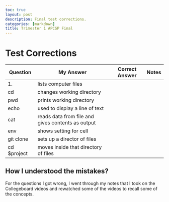 ```yaml
---
toc: true
layout: post
description: Final test corrections. 
categories: [markdown]
title: Trimester 1 APCSP Final
---
```


# Test Corrections

| Question | My Answer | Correct Answer | Notes
| --- | --- | --- | --- | 
| 1. | lists computer files |
| cd | changes working directory |
| pwd | prints working directory |
| echo | used to display a line of text |
| cat | reads data from file and gives contents as output |
| env | shows setting for cell |
| git clone | sets up a director of files |
| cd $project | moves inside that directory of files |
















## How I understood the mistakes? 

For the questions I got wrong, I went through my notes that I took on the Collegeboard videos and rewatched some of the videos to recall some of the concepts. 




